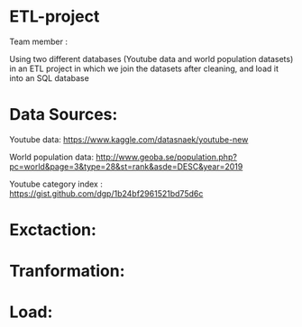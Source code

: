 # ETL-project 
Team member : 

Using two different databases (Youtube data and world population datasets) in an ETL project in which we join the datasets after cleaning, and load it into an SQL database

# Data Sources:

Youtube data: https://www.kaggle.com/datasnaek/youtube-new 

World population data: http://www.geoba.se/population.php?pc=world&page=3&type=28&st=rank&asde=DESC&year=2019 

Youtube category index : https://gist.github.com/dgp/1b24bf2961521bd75d6c 

# Exctaction:




# Tranformation:




# Load:









